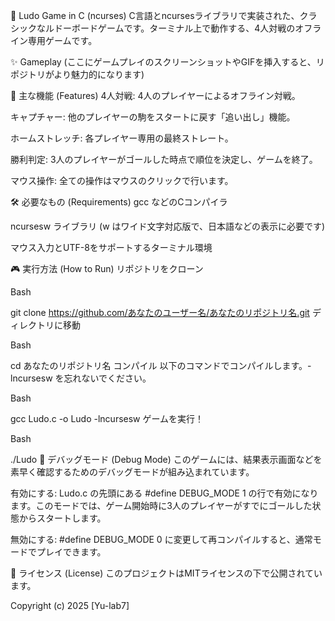 🎲 Ludo Game in C (ncurses)
C言語とncursesライブラリで実装された、クラシックなルドーボードゲームです。ターミナル上で動作する、4人対戦のオフライン専用ゲームです。

✨ Gameplay
(ここにゲームプレイのスクリーンショットやGIFを挿入すると、リポジトリがより魅力的になります)

🚀 主な機能 (Features)
4人対戦: 4人のプレイヤーによるオフライン対戦。

キャプチャー: 他のプレイヤーの駒をスタートに戻す「追い出し」機能。

ホームストレッチ: 各プレイヤー専用の最終ストレート。

勝利判定: 3人のプレイヤーがゴールした時点で順位を決定し、ゲームを終了。

マウス操作: 全ての操作はマウスのクリックで行います。

🛠️ 必要なもの (Requirements)
gcc などのCコンパイラ

ncursesw ライブラリ (w はワイド文字対応版で、日本語などの表示に必要です)

マウス入力とUTF-8をサポートするターミナル環境

🎮 実行方法 (How to Run)
リポジトリをクローン

Bash

git clone https://github.com/あなたのユーザー名/あなたのリポジトリ名.git
ディレクトリに移動

Bash

cd あなたのリポジトリ名
コンパイル
以下のコマンドでコンパイルします。-lncursesw を忘れないでください。

Bash

gcc Ludo.c -o Ludo -lncursesw
ゲームを実行！

Bash

./Ludo
🐛 デバッグモード (Debug Mode)
このゲームには、結果表示画面などを素早く確認するためのデバッグモードが組み込まれています。

有効にする: Ludo.c の先頭にある #define DEBUG_MODE 1 の行で有効になります。このモードでは、ゲーム開始時に3人のプレイヤーがすでにゴールした状態からスタートします。

無効にする: #define DEBUG_MODE 0 に変更して再コンパイルすると、通常モードでプレイできます。

📄 ライセンス (License)
このプロジェクトはMITライセンスの下で公開されています。

Copyright (c) 2025 [Yu-lab7]
